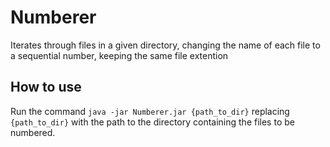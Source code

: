 # Numberer
Iterates through files in a given directory, changing the name of each file to a sequential number, keeping the same file extention
## How to use
Run the command `java -jar Numberer.jar {path_to_dir}` replacing `{path_to_dir}` with the path to the directory containing the files to be numbered.
